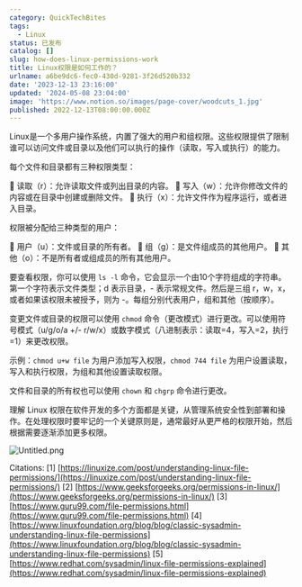 ```yaml
---
category: QuickTechBites
tags:
  - Linux
status: 已发布
catalog: []
slug: how-does-linux-permissions-work
title: Linux权限是如何工作的？
urlname: a6be9dc6-fec0-430d-9281-3f26d520b332
date: '2023-12-13 23:16:00'
updated: '2024-05-08 23:04:00'
image: 'https://www.notion.so/images/page-cover/woodcuts_1.jpg'
published: 2022-12-13T08:00:00.000Z
---
```


Linux是一个多用户操作系统，内置了强大的用户和组权限。这些权限提供了限制谁可以访问文件或目录以及他们可以执行的操作（读取，写入或执行）的能力。


每个文件和目录都有三种权限类型：


🔸 读取（r）：允许读取文件或列出目录的内容。
🔸 写入（w）：允许你修改文件的内容或在目录中创建或删除文件。
🔸 执行（x）：允许文件作为程序运行，或者进入目录。


权限被分配给三种类型的用户：


🔸 用户（u）：文件或目录的所有者。
🔸 组（g）：是文件组成员的其他用户。
🔸 其他（o）：不是所有者或组成员的所有其他用户。


要查看权限，你可以使用 `ls -l` 命令，它会显示一个由10个字符组成的字符串。第一个字符表示文件类型；d 表示目录，- 表示常规文件。然后是三组 r，w，x，或者如果该权限未被授予，则为 -。每组分别代表用户，组和其他（按顺序）。


变更文件或目录的权限可以使用 `chmod` 命令（更改模式）进行更改。可以使用符号模式（u/g/o/a +/- r/w/x）或数字模式（八进制表示：读取=4，写入=2，执行=1）来更改权限。


示例：`chmod u+w file` 为用户添加写入权限，`chmod 744 file` 为用户设置读取，写入和执行权限，为组和其他设置读取权限。


文件和目录的所有权也可以使用 `chown` 和 `chgrp` 命令进行更改。


理解 Linux 权限在软件开发的多个方面都是关键，从管理系统安全性到部署和操作。在处理权限时要牢记的一个关键原则是，通常最好从更严格的权限开始，然后根据需要逐渐添加更多权限。


![Untitled.png](https://prod-files-secure.s3.us-west-2.amazonaws.com/5d24fe63-e567-4804-86f9-9fdc62e13082/332b89ee-9c33-4950-8a69-32c3d1ff2c69/Untitled.png?X-Amz-Algorithm=AWS4-HMAC-SHA256&X-Amz-Content-Sha256=UNSIGNED-PAYLOAD&X-Amz-Credential=ASIAZI2LB466QPPGROSC%2F20250313%2Fus-west-2%2Fs3%2Faws4_request&X-Amz-Date=20250313T213307Z&X-Amz-Expires=3600&X-Amz-Security-Token=IQoJb3JpZ2luX2VjEJX%2F%2F%2F%2F%2F%2F%2F%2F%2F%2FwEaCXVzLXdlc3QtMiJHMEUCIHx0gbOT6OfT2Dir1wN1fno%2FtGqoO0dR%2FHj0SZBCWrzzAiEAwJ7qD1uGCd8268eDax%2Ba62R622TSAfLH%2FiCyLXZTlAIqiAQI3v%2F%2F%2F%2F%2F%2F%2F%2F%2F%2FARAAGgw2Mzc0MjMxODM4MDUiDG2BMDnwHu5uWZwNfCrcA%2BYgs893cQ7jNwplyUpx8%2BWUcNZQJ%2F0qFhavm3rkDQDYfLl3TLWVqFivqsP5P%2BJ7rqTITeAG8cNYIsAwNtHpRGV%2B61wmhT3fn%2FzPLNqpXsMWXLyaecowDIdHFNBzrCoiJrNkXVsOV%2FjafUMRSumrIUQzHdoPESI89mvvuBHq%2FO4Noc7tH42xNnU3QazbeOOfS%2FtuovtRi2oRYGE71wa8e%2BuscSbtgf5qPUcp7SUVHgulM4ZeyB7h6RLcCwrz3byxE6Chvam3pT%2BACISM4ro5KJ2RBwIwSrI1AP3iycQiPaH8TmyPEqNTp80ENyST49zmQdkc4dKC7XwDMXEQvHXC0ZFPI5ayiuy7wOYdVt2jUv7WOqlSaHEvgKhhNFrd1w9i9fa9EVeUcYTz27vPZOALv%2BHQs2Gno2674nT4VM18NmUJTofPxDYpN%2Fel5AD4kf10WoWUmo45J15MMXwnNoVQ%2B4e1DLYnDveSehoqWHkqF2RPPU7t7O%2BbaxxRZadEo%2BoYV%2F3ycor0Adek%2Bf8lrLQfi3wxk%2BYvzF4bYxH0wZrfLqzpD%2F2h0UougrA59C%2FLHWU4UO%2B1MO4TikPqthHbkelxCQJvGMZq5vnFujzxcIy47ibrnoLH%2F7SI19to2URYMLCTzb4GOqUBwpmqPRwT7igGhFD2WpHnoP5EZJekKKHxacpktQFAgl5RkAsiB1x9UQeCxkTM1aMvdGxP%2FcHnrmwgCM0CyTmuWe9XSOsptCo1oVKswWKrZT7yz1sXv8cLqcXBCAzpls4I%2FVyXAw4JLZWXeF9TOIEzQvxX6u2QbXPy1h5asdo3F98P%2FDQ6mhFL02X8wOn0%2FtaPNj4rNSy0FZZ1qAG95raiEps4lgaF&X-Amz-Signature=97af5cfbe3bb04512876ec6594e11c757f5659669223529c3b9ee40df19c6233&X-Amz-SignedHeaders=host&x-id=GetObject)


Citations:
[1] [https://linuxize.com/post/understanding-linux-file-permissions/](https://linuxize.com/post/understanding-linux-file-permissions/)
[2] [https://www.geeksforgeeks.org/permissions-in-linux/](https://www.geeksforgeeks.org/permissions-in-linux/)
[3] [https://www.guru99.com/file-permissions.html](https://www.guru99.com/file-permissions.html)
[4] [https://www.linuxfoundation.org/blog/blog/classic-sysadmin-understanding-linux-file-permissions](https://www.linuxfoundation.org/blog/blog/classic-sysadmin-understanding-linux-file-permissions)
[5] [https://www.redhat.com/sysadmin/linux-file-permissions-explained](https://www.redhat.com/sysadmin/linux-file-permissions-explained)

